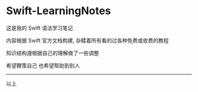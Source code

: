 # Swift-LearningNotes
这是我的 Swift 语法学习笔记

内容根据 Swift 官方文档构建, 杂糅着所有看的过各种免费或收费的教程

知识结构遵根据自己的理解做了一些调整



希望鞭策自己 也希望帮助到别人

---

以上
